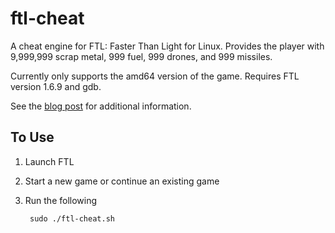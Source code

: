 ftl-cheat
==========

A cheat engine for FTL: Faster Than Light for Linux. Provides the player with 9,999,999 
scrap metal, 999 fuel, 999 drones, and 999 missiles.

Currently only supports the amd64 version of the game. Requires FTL version 1.6.9 and gdb.

See the [blog post](http://espressoninja.com/2019/10/29/reverse-engineering-ftl.html) for 
additional information.

## To Use

1. Launch FTL
2. Start a new game or continue an existing game
3. Run the following

        sudo ./ftl-cheat.sh
